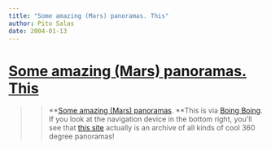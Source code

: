 ```yaml
---
title: "Some amazing (Mars) panoramas. This"
author: Pito Salas
date: 2004-01-13
---
```

# [Some amazing (Mars) panoramas. This](None)



>>

>> **[Some amazing (Mars)
panoramas](<http://www.panoramas.dk/fullscreen3/f2_mars.html>). **This is via
[Boing
Boing](<http://boingboing.net/2004_01_01_archive.html#107395782165908360>). If
you look at the navigation device in the bottom right, you'll see that [this
site](<http://www.panoramas.dk/>) actually is an archive of all kinds of cool
360 degree panoramas!


